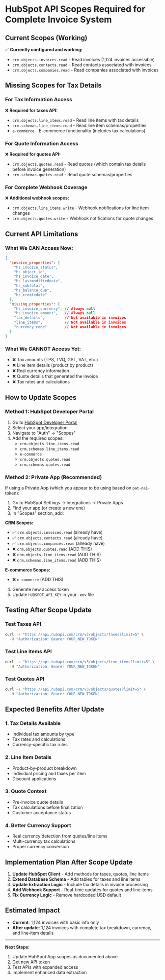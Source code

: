 # HubSpot API Scopes Required for Complete Invoice System

## Current Scopes (Working)
✅ **Currently configured and working:**
- `crm.objects.invoices.read` - Read invoices (1,124 invoices accessible)
- `crm.objects.contacts.read` - Read contacts associated with invoices
- `crm.objects.companies.read` - Read companies associated with invoices

## Missing Scopes for Tax Details

### For Tax Information Access
❌ **Required for taxes API:**
- `crm.objects.line_items.read` - Read line items with tax details
- `crm.schemas.line_items.read` - Read line item schemas/properties
- `e-commerce` - E-commerce functionality (includes tax calculations)

### For Quote Information Access
❌ **Required for quotes API:**
- `crm.objects.quotes.read` - Read quotes (which contain tax details before invoice generation)
- `crm.schemas.quotes.read` - Read quote schemas/properties

### For Complete Webhook Coverage
❌ **Additional webhook scopes:**
- `crm.objects.line_items.write` - Webhook notifications for line item changes
- `crm.objects.quotes.write` - Webhook notifications for quote changes

## Current API Limitations

### What We CAN Access Now:
```json
{
  "invoice_properties": [
    "hs_invoice_status",
    "hs_object_id", 
    "hs_invoice_date",
    "hs_lastmodifieddate",
    "hs_subtotal",
    "hs_balance_due",
    "hs_createdate"
  ],
  "missing_properties": [
    "hs_invoice_currency", // Always null
    "hs_invoice_amount",   // Always null
    "tax_details",         // Not available in invoices
    "line_items",          // Not available in invoices
    "currency_code"        // Not available in invoices
  ]
}
```

### What We CANNOT Access Yet:
- ❌ Tax amounts (TPS, TVQ, GST, VAT, etc.)
- ❌ Line item details (product by product)
- ❌ Real currency information
- ❌ Quote details that generated the invoice
- ❌ Tax rates and calculations

## How to Update Scopes

### Method 1: HubSpot Developer Portal
1. Go to [HubSpot Developer Portal](https://developers.hubspot.com/)
2. Select your app/integration
3. Navigate to "Auth" → "Scopes"
4. Add the required scopes:
   - `crm.objects.line_items.read`
   - `crm.schemas.line_items.read`
   - `e-commerce`
   - `crm.objects.quotes.read`
   - `crm.schemas.quotes.read`

### Method 2: Private App (Recommended)
If using a Private App (which you appear to be using based on `pat-na1-` token):

1. Go to HubSpot Settings → Integrations → Private Apps
2. Find your app (or create a new one)
3. In "Scopes" section, add:

**CRM Scopes:**
- ✅ `crm.objects.invoices.read` (already have)
- ✅ `crm.objects.contacts.read` (already have)  
- ✅ `crm.objects.companies.read` (already have)
- ❌ `crm.objects.quotes.read` (ADD THIS)
- ❌ `crm.objects.line_items.read` (ADD THIS)
- ❌ `crm.schemas.line_items.read` (ADD THIS)

**E-commerce Scopes:**
- ❌ `e-commerce` (ADD THIS)

4. Generate new access token
5. Update `HUBSPOT_API_KEY` in your `.env` file

## Testing After Scope Update

### Test Taxes API
```bash
curl -s "https://api.hubapi.com/crm/v3/objects/taxes?limit=5" \
  -H "Authorization: Bearer YOUR_NEW_TOKEN"
```

### Test Line Items API
```bash
curl -s "https://api.hubapi.com/crm/v3/objects/line_items?limit=5" \
  -H "Authorization: Bearer YOUR_NEW_TOKEN"
```

### Test Quotes API
```bash
curl -s "https://api.hubapi.com/crm/v3/objects/quotes?limit=5" \
  -H "Authorization: Bearer YOUR_NEW_TOKEN"
```

## Expected Benefits After Update

### 1. Tax Details Available
- Individual tax amounts by type
- Tax rates and calculations
- Currency-specific tax rules

### 2. Line Item Details
- Product-by-product breakdown
- Individual pricing and taxes per item
- Discount applications

### 3. Quote Context
- Pre-invoice quote details
- Tax calculations before finalization
- Customer acceptance status

### 4. Better Currency Support
- Real currency detection from quotes/line items
- Multi-currency tax calculations
- Proper currency conversion

## Implementation Plan After Scope Update

1. **Update HubSpot Client** - Add methods for taxes, quotes, line items
2. **Extend Database Schema** - Add tables for taxes and line items
3. **Update Extraction Logic** - Include tax details in invoice processing
4. **Add Webhook Support** - Real-time updates for quotes and line items
5. **Fix Currency Logic** - Remove hardcoded USD default

## Estimated Impact
- **Current**: 1,124 invoices with basic info only
- **After update**: 1,124 invoices with complete tax breakdown, currency, and line-item details

---

**Next Steps:**
1. Update HubSpot App scopes as documented above
2. Get new API token
3. Test APIs with expanded access
4. Implement enhanced data extraction